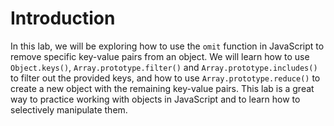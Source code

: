 # Introduction

In this lab, we will be exploring how to use the `omit` function in JavaScript to remove specific key-value pairs from an object. We will learn how to use `Object.keys()`, `Array.prototype.filter()` and `Array.prototype.includes()` to filter out the provided keys, and how to use `Array.prototype.reduce()` to create a new object with the remaining key-value pairs. This lab is a great way to practice working with objects in JavaScript and to learn how to selectively manipulate them.
